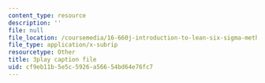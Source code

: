 ```yaml
---
content_type: resource
description: ''
file: null
file_location: /coursemedia/16-660j-introduction-to-lean-six-sigma-methods-january-iap-2012/cf9eb11b5e5c5926a56654bd64e76fc7_uGkH08B05Q4.vtt
file_type: application/x-subrip
resourcetype: Other
title: 3play caption file
uid: cf9eb11b-5e5c-5926-a566-54bd64e76fc7
---
```


